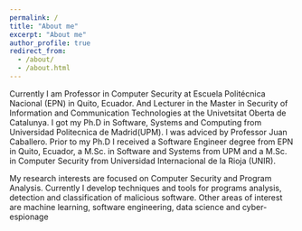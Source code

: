 ```yaml
---
permalink: /
title: "About me"
excerpt: "About me"
author_profile: true
redirect_from: 
  - /about/
  - /about.html
---
```


Currently I am Professor in Computer Security at Escuela Politécnica Nacional (EPN) in Quito, Ecuador. And Lecturer in the Master 
in Security of Information and Communication Technologies
at the Univetsitat Oberta de Catalunya.
I got my Ph.D in Software, Systems and Computing
from Universidad Politecnica de Madrid(UPM).
I was adviced by Professor Juan Caballero.
Prior to my Ph.D I received a Software Engineer 
degree from EPN in Quito, Ecuador,
a M.Sc. in Software and Systems from UPM and a 
M.Sc. in Computer Security from Universidad Internacional de la Rioja (UNIR). 

My research interests are focused on Computer Security and Program Analysis.
Currently I develop techniques and tools for programs analysis, detection and classification of
malicious software. Other areas of interest are machine learning, software engineering,
data science and cyber-espionage
